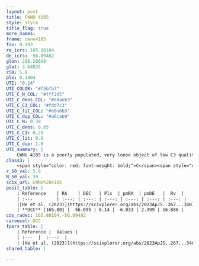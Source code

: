 ```yaml
---
layout: post
title: CWNU 4185
style: style
title_flag: true
more_names: 
fname: cwnu4185
fov: 0.193
ra_icrs: 165.80104
de_icrs: -56.09482
glon: 288.20698
glat: 3.64835
r50: 5.8
plx: 0.1404
UTI: "0.14"
UTI_COLOR: "#f5bfb7"
UTI_C_N_COL: "#fff2d5"
UTI_C_dens_COL: "#e8aeb3"
UTI_C_C3_COL: "#fdd7c3"
UTI_C_lit_COL: "#e0a6b3"
UTI_C_dup_COL: "#a6cab9"
UTI_C_N: 0.39
UTI_C_dens: 0.05
UTI_C_C3: 0.25
UTI_C_lit: 0.0
UTI_C_dup: 1.0
UTI_summary: |
    CWNU 4185 is a poorly populated, very loose object of low C3 quality. It was recently reported in the literature.
class3: |
    <span style="color: red; font-weight: bold;">C</span><span style="color: red; font-weight: bold;">C</span>
r_50_val: 5.8
N_50_val: 39
scix_url: CWNU%204185
posit_table: |
    | Reference    | RA    | DEC   | Plx  | pmRA  | pmDE   |  Rv  |
    | :---         | :---: | :---: | :---: | :---: | :---: | :---: |
    |[He et al. (2023)](https://scixplorer.org/abs/2023ApJS..267...34H) | 165.784 | -56.085 | 0.17 | -6.038 | 2.434 | 4.41 |
    | **UCC** |165.801 | -56.095 | 0.14 | -6.033 | 2.399 | 16.886 | 
cds_radec: 165.80104,-56.09482
carousel: UCC
fpars_table: |
    | Reference |  Values |
    | :---  |  :---:  |
    | [He et al. (2023)](https://scixplorer.org/abs/2023ApJS..267...34H) | `A0=1.05, m-M=13.7, logA=9.7` |
shared_table: |
    
---
```

